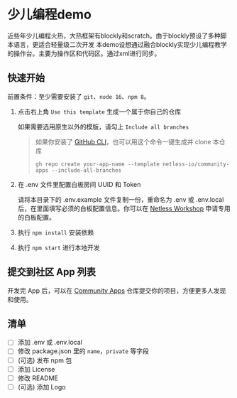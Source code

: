 # 少儿编程demo

近些年少儿编程火热，大热框架有blockly和scratch。由于blockly预设了多种脚本语言，更适合轻量级二次开发
本demo设想通过融合blockly实现少儿编程教学的操作台。主要为操作区和代码区。通过xml进行同步。

## 快速开始

前置条件：至少需要安装了 `git`、`node 16`、`npm 8`。

1.  点击右上角 `Use this template` 生成一个属于你自己的仓库

    如果需要选用原生以外的模版，请勾上 `Include all branches`

    > 如果你安装了 [GitHub CLI](https://cli.github.com)，也可以用这个命令一键生成并 clone 本仓库
    >
    >     gh repo create your-app-name --template netless-io/community-apps --include-all-branches

2.  在 .env 文件里配置白板房间 UUID 和 Token

    请将本目录下的 .env.example 文件复制一份，重命名为 .env 或 .env.local 后，在里面填写必须的白板配置信息。你可以在 [Netless Workshop](https://workshop.netless.link) 申请专用的白板配置。

3.  执行 `npm install` 安装依赖

4.  执行 `npm start` 进行本地开发

## 提交到社区 App 列表

开发完 App 后，可以在 [Community Apps](https://github.com/netless-io/community-apps) 仓库提交你的项目，方便更多人发现和使用。

## 清单

- [ ] 添加 .env 或 .env.local
- [ ] 修改 package.json 里的 `name`，`private` 等字段
- [ ] (可选) 发布 npm 包
- [ ] 添加 License
- [ ] 修改 README
- [ ] (可选) 添加 Logo
